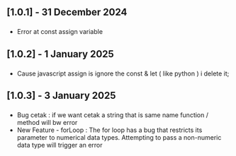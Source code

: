 ## [1.0.1] - 31 December 2024
###
- Error at const assign variable

## [1.0.2] - 1 January 2025
###
- Cause javascript assign is ignore the const & let ( like python ) i delete it;

## [1.0.3] - 3 January 2025
###
- Bug cetak : if we want cetak a string that is same name function / method will bw error
- New Feature - forLoop : The for loop has a bug that restricts its parameter to numerical data types. Attempting to pass a non-numeric data type will trigger an error 
